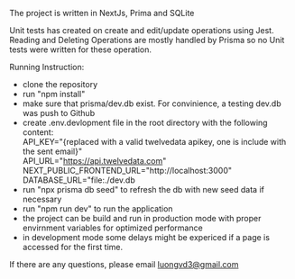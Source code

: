 The project is written in NextJs, Prima and SQLite

Unit tests has created on create and edit/update operations using Jest. 
Reading and Deleting Operations are mostly handled by Prisma so no Unit tests were written for these operation.

Running Instruction:

- clone the repository
- run "npm install"
- make sure that prisma/dev.db exist. For convinience, a testing dev.db was push to Github
- create .env.devlopment file in the root directory with the following content:  
    API_KEY="{replaced with a valid twelvedata apikey, one is include with the sent email}"  
    API_URL="https://api.twelvedata.com"  
    NEXT_PUBLIC_FRONTEND_URL="http://localhost:3000"  
    DATABASE_URL="file:./dev.db  
- run "npx prisma db seed" to refresh the db with new seed data if necessary
- run "npm run dev" to run the application
- the project can be build and run in production mode with proper envirnment variables for optimized performance
- in development mode some delays might be expericed if a page is accessed for the first time.

If there are any questions, please email luongvd3@gmail.com

